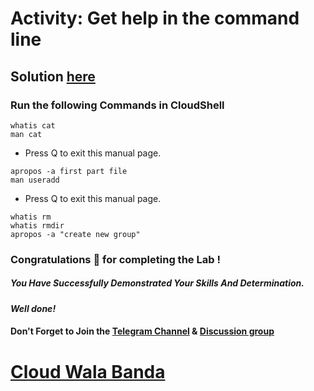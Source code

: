 # Activity: Get help in the command line

## Solution [here]()

### Run the following Commands in CloudShell

```
whatis cat
man cat
```
* Press Q to exit this manual page.
```
apropos -a first part file
man useradd
```
* Press Q to exit this manual page.
```
whatis rm
whatis rmdir
apropos -a "create new group"
```

### Congratulations 🎉 for completing the Lab !

##### *You Have Successfully Demonstrated Your Skills And Determination.*

#### *Well done!*

#### Don't Forget to Join the [Telegram Channel](https://t.me/cloudwalabanda) & [Discussion group](https://t.me/cloudwalabandachats)

# [Cloud Wala Banda](https://www.youtube.com/@cloudwalabanda)